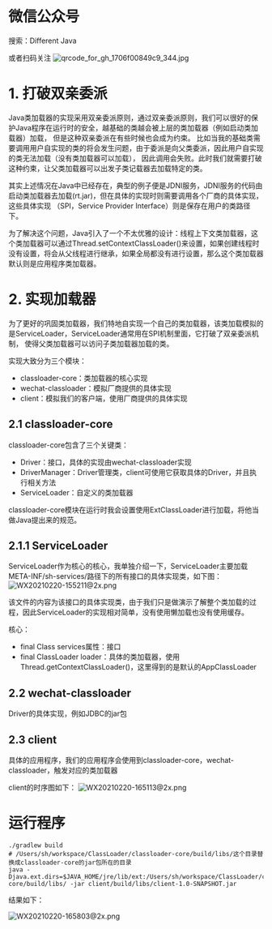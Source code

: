 # 微信公众号
搜索：Different Java

或者扫码关注
![qrcode_for_gh_1706f00849c9_344.jpg](http://ww1.sinaimg.cn/large/69ad3470gy1gmd7g8h298j209k09kt8n.jpg)

# 1. 打破双亲委派
Java类加载器的实现采用双亲委派原则，通过双亲委派原则，我们可以很好的保护Java程序在运行时的安全，越基础的类越会被上层的类加载器（例如启动类加载器）加载，
但是这种双亲委派在有些时候也会成为约束。 比如当我的基础类需要调用用户自实现的类的将会发生问题，由于委派是向父类委派，因此用户自实现的类无法加载（没有类加载器可以加载），
因此调用会失败。此时我们就需要打破这种约束，让父类加载器可以出发子类记载器去加载特定的类。

其实上述情况在Java中已经存在，典型的例子便是JDNI服务，JDNI服务的代码由启动类加载器去加载(rt.jar)，但在具体的实现时则需要调用各个厂商的具体实现，这些具体实现
（SPI，Service Provider Interface）则是保存在用户的类路径下。

为了解决这个问题，Java引入了一个不太优雅的设计：线程上下文类加载器，这个类加载器可以通过Thread.setContextClassLoader()来设置，如果创建线程时
没有设置，将会从父线程进行继承，如果全局都没有进行设置，那么这个类加载器默认则是应用程序类加载器。

# 2. 实现加载器
为了更好的巩固类加载器，我们特地自实现一个自己的类加载器，该类加载模拟的是ServiceLoader，ServiceLoader通常用在SPI机制里面，它打破了双亲委派机制，
使得父类加载器可以访问子类加载器加载的类。

实现大致分为三个模块：

- classloader-core：类加载器的核心实现
- wechat-classloader：模拟厂商提供的具体实现
- client：模拟我们的客户端，使用厂商提供的具体实现


## 2.1 classloader-core
classloader-core包含了三个关键类：
- Driver：接口，具体的实现由wechat-classloader实现
- DriverManager：Driver管理类，client可使用它获取具体的Driver，并且执行相关方法
- ServiceLoader：自定义的类加载器

classloader-core模块在运行时我会设置使用ExtClassLoader进行加载，将他当做Java提出来的规范。

## 2.1.1 ServiceLoader
ServiceLoader作为核心的核心，我单独介绍一下，ServiceLoader主要加载META-INF/sh-services/路径下的所有接口的具体实现类，如下图：
![WX20210220-155211@2x.png](http://ww1.sinaimg.cn/large/69ad3470gy1gnu1vuu8i7j20ka0b8dgq.jpg)

该文件的内容为该接口的具体实现类，由于我们只是做演示了解整个类加载的过程，因此ServiceLoader的实现相对简单，没有使用懒加载也没有使用缓存。

核心：

- final Class<T> services属性：接口 
- final ClassLoader loader：具体的类加载器，使用Thread.getContextClassLoader()，这里得到的是默认的AppClassLoader

## 2.2 wechat-classloader
Driver的具体实现，例如JDBC的jar包

## 2.3 client
具体的应用程序，我们的应用程序会使用到classloader-core，wechat-classloader，触发对应的类加载器

client的时序图如下：
![WX20210220-165113@2x.png](http://ww1.sinaimg.cn/large/69ad3470gy1gnu3l8l38zj227e1hytig.jpg)

# 运行程序
```shell
./gradlew build
# /Users/sh/workspace/ClassLoader/classloader-core/build/libs/这个目录替换成classloader-core的jar包所在的目录
java -Djava.ext.dirs=$JAVA_HOME/jre/lib/ext:/Users/sh/workspace/ClassLoader/classloader-core/build/libs/ -jar client/build/libs/client-1.0-SNAPSHOT.jar
```
结果如下：

![WX20210220-165803@2x.png](http://ww1.sinaimg.cn/large/69ad3470gy1gnu3sgvrlnj20sm03idgi.jpg)